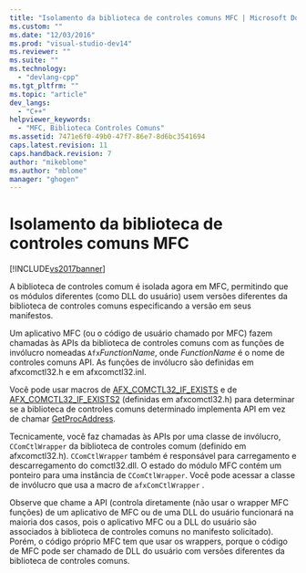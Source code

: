 ```yaml
---
title: "Isolamento da biblioteca de controles comuns MFC | Microsoft Docs"
ms.custom: ""
ms.date: "12/03/2016"
ms.prod: "visual-studio-dev14"
ms.reviewer: ""
ms.suite: ""
ms.technology: 
  - "devlang-cpp"
ms.tgt_pltfrm: ""
ms.topic: "article"
dev_langs: 
  - "C++"
helpviewer_keywords: 
  - "MFC, Biblioteca Controles Comuns"
ms.assetid: 7471e6f0-49b0-47f7-86e7-8d6bc3541694
caps.latest.revision: 11
caps.handback.revision: 7
author: "mikeblome"
ms.author: "mblome"
manager: "ghogen"
---
```

# Isolamento da biblioteca de controles comuns MFC
[!INCLUDE[vs2017banner](../assembler/inline/includes/vs2017banner.md)]

A biblioteca de controles comum é isolada agora em MFC, permitindo que os módulos diferentes \(como DLL do usuário\) usem versões diferentes da biblioteca de controles comuns especificando a versão em seus manifestos.  
  
 Um aplicativo MFC \(ou o código de usuário chamado por MFC\) fazem chamadas às APIs da biblioteca de controles comuns com as funções de invólucro nomeadas `Afx`*FunctionName*, onde *FunctionName* é o nome de controles comuns API.  As funções de invólucro são definidas em afxcomctl32.h e em afxcomctl32.inl.  
  
 Você pode usar macros de [AFX\_COMCTL32\_IF\_EXISTS](../Topic/AFX_COMCTL32_IF_EXISTS.md) e de [AFX\_COMCTL32\_IF\_EXISTS2](../Topic/AFX_COMCTL32_IF_EXISTS2.md) \(definidas em afxcomctl32.h\) para determinar se a biblioteca de controles comuns determinado implementa API em vez de chamar [GetProcAddress](../build/getprocaddress.md).  
  
 Tecnicamente, você faz chamadas às APIs por uma classe de invólucro, `CComCtlWrapper` da biblioteca de controles comum \(definido em afxcomctl32.h\).  `CComCtlWrapper` também é responsável para carregamento e descarregamento do comctl32.dll.  O estado do módulo MFC contém um ponteiro para uma instância de `CComCtlWrapper`.  Você pode acessar a classe de invólucro que usa a macro de `afxComCtlWrapper` .  
  
 Observe que chame a API \(controla diretamente \(não usar o wrapper MFC funções\) de um aplicativo de MFC ou de uma DLL do usuário funcionará na maioria dos casos, pois o aplicativo MFC ou a DLL do usuário são associados à biblioteca de controles comuns no manifesto solicitado\).  Porém, o código próprio MFC tem que usar os wrappers, porque o código de MFC pode ser chamado de DLL do usuário com versões diferentes da biblioteca de controles comuns.